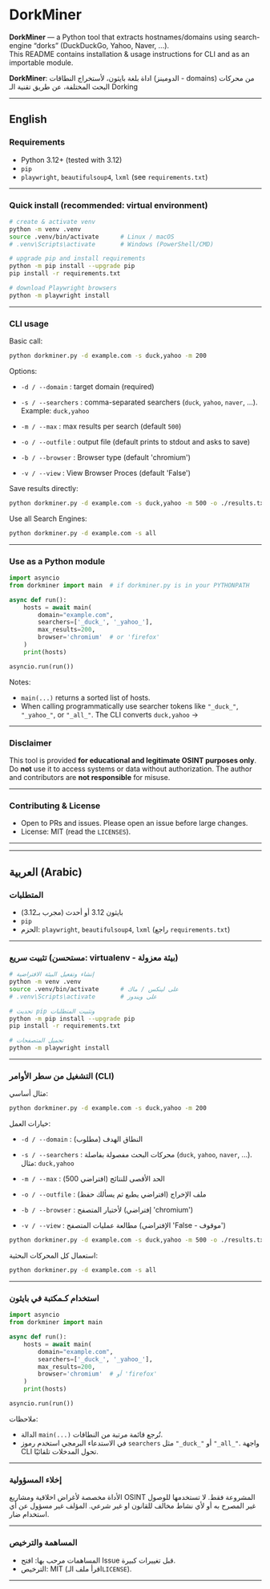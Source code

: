 
# DorkMiner

**DorkMiner** — a Python tool that extracts hostnames/domains using search-engine “dorks” (DuckDuckGo, Yahoo, Naver, ...).  
This README contains installation & usage instructions for CLI and as an importable module.

**DorkMiner**:
اداة بلغة بايثون، لأستخراج النطاقات (الدومينز - domains) من محركات البحث المختلفة، عن طريق تقنية الـ Dorking

---

## English

### Requirements
- Python 3.12+ (tested with 3.12)  
- `pip`  
- `playwright`, `beautifulsoup4`, `lxml` (see `requirements.txt`)

---

### Quick install (recommended: virtual environment)
```bash
# create & activate venv
python -m venv .venv
source .venv/bin/activate      # Linux / macOS
# .venv\Scripts\activate       # Windows (PowerShell/CMD)

# upgrade pip and install requirements
python -m pip install --upgrade pip
pip install -r requirements.txt

# download Playwright browsers
python -m playwright install
```

---

### CLI usage
Basic call:
```bash
python dorkminer.py -d example.com -s duck,yahoo -m 200
```

Options:
- `-d / --domain` : target domain (required)  

- `-s / --searchers` : comma-separated searchers (`duck`, `yahoo`, `naver`, ...). Example: `duck,yahoo`  

- `-m / --max` : max results per search (default `500`)  

- `-o / --outfile` : output file (default prints to stdout and asks to save)

- `-b / --browser` : Browser type (default 'chromium')

- `-v / --view` : View Browser Proces (default 'False')

Save results directly:
```bash
python dorkminer.py -d example.com -s duck,yahoo -m 500 -o ./results.txt
```

Use all Search Engines:
```bash
python dorkminer.py -d example.com -s all
```
---

### Use as a Python module

```python
import asyncio
from dorkminer import main  # if dorkminer.py is in your PYTHONPATH

async def run():
    hosts = await main(
        domain="example.com",
        searchers=['_duck_', '_yahoo_'],
        max_results=200,
        browser='chromium'  # or 'firefox'
    )
    print(hosts)

asyncio.run(run())
```

Notes:
- `main(...)` returns a sorted list of hosts.
- When calling programmatically use searcher tokens like `"_duck_"`, `"_yahoo_"`, or `"_all_"`. The CLI converts `duck,yahoo` → 

---

### Disclaimer
This tool is provided **for educational and legitimate OSINT purposes only**. Do **not** use it to access systems or data without authorization. The author and contributors are **not responsible** for misuse.

---

### Contributing & License
- Open to PRs and issues. Please open an issue before large changes.  
- License: MIT (read the `LICENSES`).


---
---


## العربية (Arabic)

### المتطلبات
- بايثون 3.12 أو أحدث  (مجرب بـ3.12)
- `pip`  
- الحزم: `playwright`, `beautifulsoup4`, `lxml` (راجع `requirements.txt`)

---

### تثبيت سريع (مستحسن: virtualenv - بيئة معزولة)
```bash
# إنشاء وتفعيل البيئة الافتراضية
python -m venv .venv
source .venv/bin/activate      # على لينكس / ماك
# .venv\Scripts\activate       # على ويندوز

# تحديث pip وتثبيت المتطلبات
python -m pip install --upgrade pip
pip install -r requirements.txt

# تحميل المتصفحات
python -m playwright install
```

---

### التشغيل من سطر الأوامر (CLI)
مثال أساسي:
```bash
python dorkminer.py -d example.com -s duck,yahoo -m 200
```

خيارات العمل:
- `-d / --domain` : النطاق الهدف (مطلوب)  

- `-s / --searchers` : محركات البحث مفصولة بفاصلة (`duck`, `yahoo`, `naver`, ...). مثال: `duck,yahoo`  

- `-m / --max` : الحد الأقصى للنتائج (افتراضي 500)  

- `-o / --outfile` : ملف الإخراج (افتراضي يطبع ثم يسألك حفظ)

- `-b / --browser` : لأختيار المتصفح (إفتراضي 'chromium')

- `-v / --view` : مطالعة عمليات المتصفح (الإفتراضي 'False - موقوف')

```bash
python dorkminer.py -d example.com -s duck,yahoo -m 500 -o ./results.txt
```

استعمال كل المحركات البحثية:
```bash
python dorkminer.py -d example.com -s all
```

---

### استخدام كـمكتبة في بايثون

```python
import asyncio
from dorkminer import main

async def run():
    hosts = await main(
        domain="example.com",
        searchers=['_duck_', '_yahoo_'],
        max_results=200,
        browser='chromium'  # أو 'firefox'
    )
    print(hosts)

asyncio.run(run())
```

ملاحظات:
- الدالة `main(...)` تُرجع قائمة مرتبة من النطاقات.  
- في الاستدعاء البرمجي استخدم رموز `searchers` مثل `"_duck_"` أو `"_all_"`. واجهة CLI تحول المدخلات تلقائيًا.

---

### إخلاء المسؤولية
الأداة مخصصة لأغراض اخلاقية ومشاريع OSINT المشروعة فقط. لا تستخدمها للوصول غير المصرح به أو لأي نشاط مخالف للقانون او غير شرعي. المؤلف غير مسؤول عن أي استخدام ضار.

---

### المساهمة والترخيص
- المساهمات مرحب بها: افتح Issue قبل تغييرات كبيرة.  
- الترخيص: MIT (اقرأ ملف الـ`LICENSE`).

---

